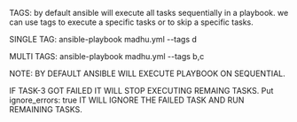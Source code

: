 TAGS: by default ansible will execute all tasks sequentially in a playbook.
we can use tags to execute a specific tasks or to skip a specific tasks.

SINGLE TAG: ansible-playbook madhu.yml --tags d

MULTI TAGS: ansible-playbook madhu.yml --tags b,c


NOTE: BY DEFAULT ANSIBLE WILL EXECUTE PLAYBOOK ON SEQUENTIAL.

IF TASK-3 GOT FAILED IT WILL STOP EXECUTING REMAING TASKS.
Put ignore_errors: true IT WILL IGNORE THE FAILED TASK AND RUN REMAINING TASKS.
